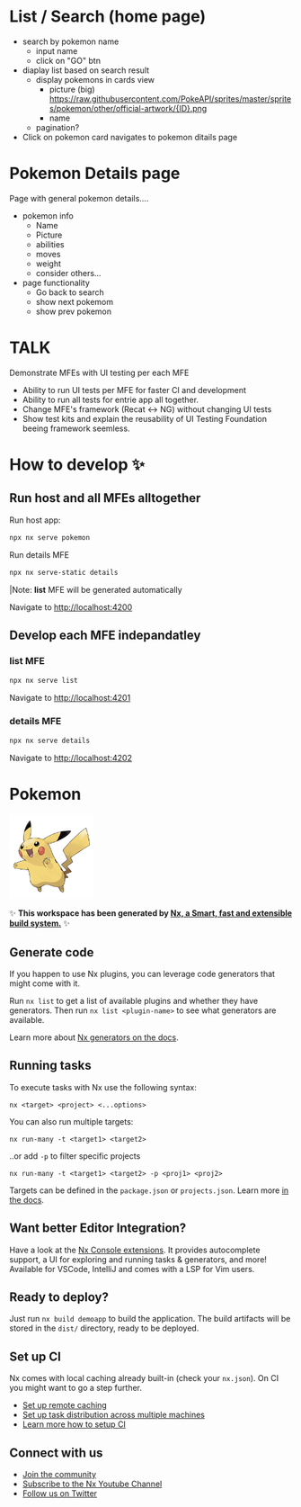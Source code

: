 
# List / Search (home page)

- search by pokemon name
  - input name
  - click on "GO" btn
- diaplay list based on search result
  - display pokemons in cards view
    - picture (big) <https://raw.githubusercontent.com/PokeAPI/sprites/master/sprites/pokemon/other/official-artwork/{ID}.png>
    - name
  - pagination?
- Click on pokemon card navigates to pokemon ditails page

# Pokemon Details page

Page with general pokemon details....

- pokemon info
  - Name
  - Picture
  - abilities
  - moves
  - weight
  - consider others...
- page functionality
  - Go back to search
  - show next pokemom
  - show prev pokemon

# TALK

Demonstrate MFEs with UI testing per each MFE

- Ability to run UI tests per MFE for faster CI and development
- Ability to run all tests for entrie app all together.
- Change MFE's framework (Recat <-> NG) without changing UI tests
- Show test kits and explain the reusability of UI Testing Foundation beeing framework seemless.

# How to develop ✨

## Run host and all MFEs alltogether

Run host app:

```bash
npx nx serve pokemon
```

Run details MFE

```bash
npx nx serve-static details
```

|Note: **list** MFE will be generated automatically

Navigate to <http://localhost:4200>

## Develop each MFE indepandatley

### list MFE

```bash
npx nx serve list
```

Navigate to <http://localhost:4201>

### details MFE

```bash
npx nx serve details
```

Navigate to <http://localhost:4202>

# Pokemon

<img src="https://raw.githubusercontent.com/PokeAPI/sprites/master/sprites/pokemon/other/official-artwork/25.png" width="150">

✨ **This workspace has been generated by [Nx, a Smart, fast and extensible build system.](https://nx.dev)** ✨

## Generate code

If you happen to use Nx plugins, you can leverage code generators that might come with it.

Run `nx list` to get a list of available plugins and whether they have generators. Then run `nx list <plugin-name>` to see what generators are available.

Learn more about [Nx generators on the docs](https://nx.dev/plugin-features/use-code-generators).

## Running tasks

To execute tasks with Nx use the following syntax:

```
nx <target> <project> <...options>
```

You can also run multiple targets:

```
nx run-many -t <target1> <target2>
```

..or add `-p` to filter specific projects

```
nx run-many -t <target1> <target2> -p <proj1> <proj2>
```

Targets can be defined in the `package.json` or `projects.json`. Learn more [in the docs](https://nx.dev/core-features/run-tasks).

## Want better Editor Integration?

Have a look at the [Nx Console extensions](https://nx.dev/nx-console). It provides autocomplete support, a UI for exploring and running tasks & generators, and more! Available for VSCode, IntelliJ and comes with a LSP for Vim users.

## Ready to deploy?

Just run `nx build demoapp` to build the application. The build artifacts will be stored in the `dist/` directory, ready to be deployed.

## Set up CI

Nx comes with local caching already built-in (check your `nx.json`). On CI you might want to go a step further.

- [Set up remote caching](https://nx.dev/core-features/share-your-cache)
- [Set up task distribution across multiple machines](https://nx.dev/nx-cloud/features/distribute-task-execution)
- [Learn more how to setup CI](https://nx.dev/recipes/ci)

## Connect with us

- [Join the community](https://nx.dev/community)
- [Subscribe to the Nx Youtube Channel](https://www.youtube.com/@nxdevtools)
- [Follow us on Twitter](https://twitter.com/nxdevtools)
